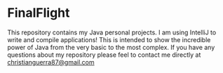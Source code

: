 FinalFlight
===========

This repository contains my Java personal projects.  I am using IntelliJ  to write and compile applications!  This is intended to show the incredible power of Java from the very basic to the most complex.  If you have any questions about my repository please feel to contact me directly at christianguerra87@gmail.com
